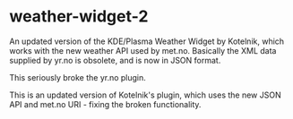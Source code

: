# weather-widget-2
An updated version of the KDE/Plasma Weather Widget by Kotelnik, which works with the new weather API used by met.no.
Basically the XML data supplied by yr.no is obsolete, and is now in JSON format.

This seriously broke the yr.no plugin.

This is an updated version of Kotelnik's plugin, which uses the new JSON API and met.no URI - fixing the broken functionality.
